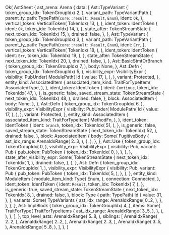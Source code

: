 Ok(
    AstSheet {
        ast_arena: Arena {
            data: [
                Ast::TypeVariant {
                    token_group_idx: TokenGroupIdx(
                        2,
                    ),
                    variant_path: TypeVariantPath {
                        parent_ty_path: TypePath(`core::result::Result`, `Enum`),
                        ident: `Ok`,
                    },
                    vertical_token: VerticalToken(
                        TokenIdx(
                            13,
                        ),
                    ),
                    ident_token: IdentToken {
                        ident: `Ok`,
                        token_idx: TokenIdx(
                            14,
                        ),
                    },
                    state_after: TokenStreamState {
                        next_token_idx: TokenIdx(
                            15,
                        ),
                        drained: false,
                    },
                },
                Ast::TypeVariant {
                    token_group_idx: TokenGroupIdx(
                        3,
                    ),
                    variant_path: TypeVariantPath {
                        parent_ty_path: TypePath(`core::result::Result`, `Enum`),
                        ident: `Err`,
                    },
                    vertical_token: VerticalToken(
                        TokenIdx(
                            18,
                        ),
                    ),
                    ident_token: IdentToken {
                        ident: `Err`,
                        token_idx: TokenIdx(
                            19,
                        ),
                    },
                    state_after: TokenStreamState {
                        next_token_idx: TokenIdx(
                            20,
                        ),
                        drained: false,
                    },
                },
                Ast::BasicStmtOrBranch {
                    token_group_idx: TokenGroupIdx(
                        7,
                    ),
                    body: None,
                },
                Ast::Defn {
                    token_group_idx: TokenGroupIdx(
                        5,
                    ),
                    visibility_expr: VisibilityExpr {
                        visibility: PubUnder(
                            ModulePath(
                                Id {
                                    value: 17,
                                },
                            ),
                        ),
                        variant: Protected,
                    },
                    entity_kind: AssociatedItem {
                        associated_item_kind: TraitForTypeItem(
                            AssociatedType,
                        ),
                    },
                    ident_token: IdentToken {
                        ident: `Continue`,
                        token_idx: TokenIdx(
                            47,
                        ),
                    },
                    is_generic: false,
                    saved_stream_state: TokenStreamState {
                        next_token_idx: TokenIdx(
                            48,
                        ),
                        drained: false,
                    },
                    block: AssociatedItem {
                        body: None,
                    },
                },
                Ast::Defn {
                    token_group_idx: TokenGroupIdx(
                        6,
                    ),
                    visibility_expr: VisibilityExpr {
                        visibility: PubUnder(
                            ModulePath(
                                Id {
                                    value: 17,
                                },
                            ),
                        ),
                        variant: Protected,
                    },
                    entity_kind: AssociatedItem {
                        associated_item_kind: TraitForTypeItem(
                            MethodFn,
                        ),
                    },
                    ident_token: IdentToken {
                        ident: `branch`,
                        token_idx: TokenIdx(
                            51,
                        ),
                    },
                    is_generic: false,
                    saved_stream_state: TokenStreamState {
                        next_token_idx: TokenIdx(
                            52,
                        ),
                        drained: false,
                    },
                    block: AssociatedItem {
                        body: Some(
                            FugitiveBody {
                                ast_idx_range: ArenaIdxRange(
                                    2..3,
                                ),
                            },
                        ),
                    },
                },
                Ast::Use {
                    token_group_idx: TokenGroupIdx(
                        0,
                    ),
                    visibility_expr: VisibilityExpr {
                        visibility: Pub,
                        variant: Pub {
                            pub_token: PubToken {
                                token_idx: TokenIdx(
                                    0,
                                ),
                            },
                        },
                    },
                    state_after_visibility_expr: Some(
                        TokenStreamState {
                            next_token_idx: TokenIdx(
                                1,
                            ),
                            drained: false,
                        },
                    ),
                },
                Ast::Defn {
                    token_group_idx: TokenGroupIdx(
                        1,
                    ),
                    visibility_expr: VisibilityExpr {
                        visibility: Pub,
                        variant: Pub {
                            pub_token: PubToken {
                                token_idx: TokenIdx(
                                    5,
                                ),
                            },
                        },
                    },
                    entity_kind: ModuleItem {
                        module_item_kind: Type(
                            Enum,
                        ),
                        connection: Connected,
                    },
                    ident_token: IdentToken {
                        ident: `Result`,
                        token_idx: TokenIdx(
                            7,
                        ),
                    },
                    is_generic: true,
                    saved_stream_state: TokenStreamState {
                        next_token_idx: TokenIdx(
                            8,
                        ),
                        drained: false,
                    },
                    block: Type {
                        path: TypePath(
                            Id {
                                value: 31,
                            },
                        ),
                        variants: Some(
                            TypeVariants {
                                ast_idx_range: ArenaIdxRange(
                                    0..2,
                                ),
                            },
                        ),
                    },
                },
                Ast::ImplBlock {
                    token_group_idx: TokenGroupIdx(
                        4,
                    ),
                    items: Some(
                        TraitForType(
                            TraitForTypeItems {
                                ast_idx_range: ArenaIdxRange(
                                    3..5,
                                ),
                            },
                        ),
                    ),
                },
            ],
        },
        top_level_asts: ArenaIdxRange(
            5..8,
        ),
        siblings: [
            ArenaIdxRange(
                2..2,
            ),
            ArenaIdxRange(
                2..2,
            ),
            ArenaIdxRange(
                2..3,
            ),
            ArenaIdxRange(
                3..5,
            ),
            ArenaIdxRange(
                5..8,
            ),
        ],
    },
)